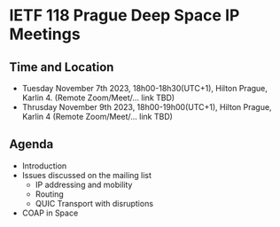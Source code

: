 # IETF 118 Prague Deep Space IP Meetings

## Time and Location
- Tuesday November 7th 2023, 18h00-18h30(UTC+1), Hilton Prague, Karlin 4. (Remote Zoom/Meet/... link TBD)
- Thrusday November 9th 2023, 18h00-19h00(UTC+1), Hilton Prague, Karlin 4 (Remote Zoom/Meet/... link TBD)


## Agenda
- Introduction
- Issues discussed on the mailing list
  + IP addressing and mobility
  + Routing
  + QUIC Transport with disruptions 
- COAP in Space
